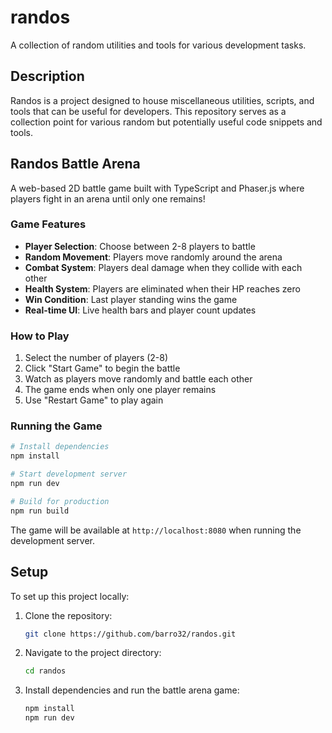 # randos

A collection of random utilities and tools for various development tasks.

## Description

Randos is a project designed to house miscellaneous utilities, scripts, and tools that can be useful for developers. This repository serves as a collection point for various random but potentially useful code snippets and tools.

## Randos Battle Arena

A web-based 2D battle game built with TypeScript and Phaser.js where players fight in an arena until only one remains!

### Game Features

- **Player Selection**: Choose between 2-8 players to battle
- **Random Movement**: Players move randomly around the arena
- **Combat System**: Players deal damage when they collide with each other
- **Health System**: Players are eliminated when their HP reaches zero
- **Win Condition**: Last player standing wins the game
- **Real-time UI**: Live health bars and player count updates

### How to Play

1. Select the number of players (2-8)
2. Click "Start Game" to begin the battle
3. Watch as players move randomly and battle each other
4. The game ends when only one player remains
5. Use "Restart Game" to play again

### Running the Game

```bash
# Install dependencies
npm install

# Start development server
npm run dev

# Build for production
npm run build
```

The game will be available at `http://localhost:8080` when running the development server.

## Setup

To set up this project locally:

1. Clone the repository:
   ```bash
   git clone https://github.com/barro32/randos.git
   ```

2. Navigate to the project directory:
   ```bash
   cd randos
   ```

3. Install dependencies and run the battle arena game:
   ```bash
   npm install
   npm run dev
   ```